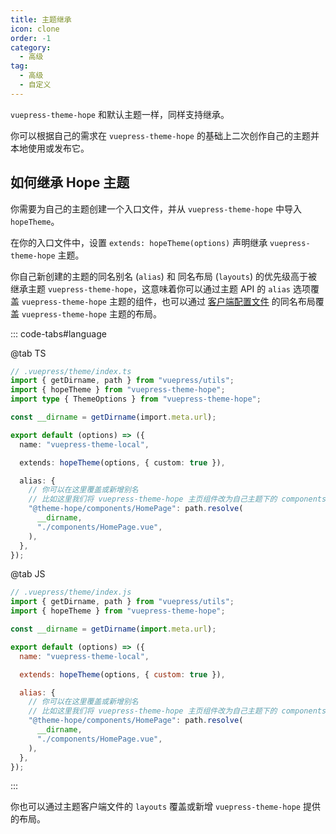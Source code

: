 ```yaml
---
title: 主题继承
icon: clone
order: -1
category:
  - 高级
tag:
  - 高级
  - 自定义
---
```


`vuepress-theme-hope` 和默认主题一样，同样支持继承。

你可以根据自己的需求在 `vuepress-theme-hope` 的基础上二次创作自己的主题并本地使用或发布它。

<!-- more -->

## 如何继承 Hope 主题

你需要为自己的主题创建一个入口文件，并从 `vuepress-theme-hope` 中导入 `hopeTheme`。

在你的入口文件中，设置 `extends: hopeTheme(options)` 声明继承 `vuepress-theme-hope` 主题。

你自己新创建的主题的同名别名 (`alias`) 和 同名布局 (`layouts`) 的优先级高于被继承主题 `vuepress-theme-hope`，这意味着你可以通过主题 API 的 `alias` 选项覆盖 `vuepress-theme-hope` 主题的组件，也可以通过 [客户端配置文件][client-config] 的同名布局覆盖 `vuepress-theme-hope` 主题的布局。

::: code-tabs#language

@tab TS

```ts
// .vuepress/theme/index.ts
import { getDirname, path } from "vuepress/utils";
import { hopeTheme } from "vuepress-theme-hope";
import type { ThemeOptions } from "vuepress-theme-hope";

const __dirname = getDirname(import.meta.url);

export default (options) => ({
  name: "vuepress-theme-local",

  extends: hopeTheme(options, { custom: true }),

  alias: {
    // 你可以在这里覆盖或新增别名
    // 比如这里我们将 vuepress-theme-hope 主页组件改为自己主题下的 components/HomePage.vue
    "@theme-hope/components/HomePage": path.resolve(
      __dirname,
      "./components/HomePage.vue",
    ),
  },
});
```

@tab JS

```js
// .vuepress/theme/index.js
import { getDirname, path } from "vuepress/utils";
import { hopeTheme } from "vuepress-theme-hope";

const __dirname = getDirname(import.meta.url);

export default (options) => ({
  name: "vuepress-theme-local",

  extends: hopeTheme(options, { custom: true }),

  alias: {
    // 你可以在这里覆盖或新增别名
    // 比如这里我们将 vuepress-theme-hope 主页组件改为自己主题下的 components/HomePage.vue
    "@theme-hope/components/HomePage": path.resolve(
      __dirname,
      "./components/HomePage.vue",
    ),
  },
});
```

:::

你也可以通过主题客户端文件的 `layouts` 覆盖或新增 `vuepress-theme-hope` 提供的布局。

<!-- @include: ../customize/layout.md#layout -->

[client-config]: https://vuejs.press/zh/guide/configuration.html#%E5%AE%A2%E6%88%B7%E7%AB%AF%E9%85%8D%E7%BD%AE%E6%96%87%E4%BB%B6
